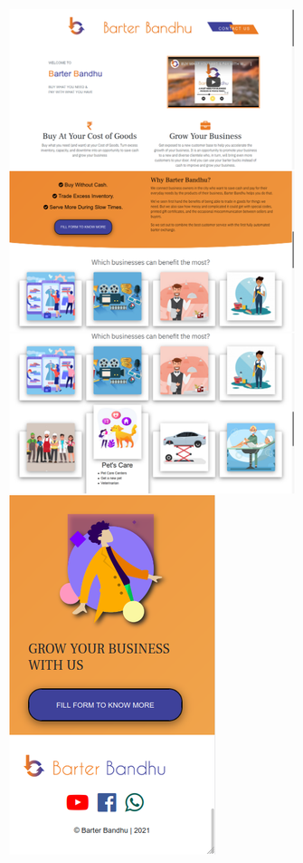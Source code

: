 ![web-source-codes](ss/ss1.png)
![web-source-codes](ss/ss2.png)
![web-source-codes](ss/ss3.png)
![web-source-codes](ss/ss4.png)
